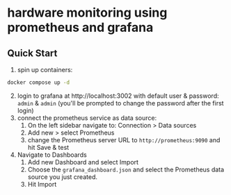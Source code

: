 # hardware monitoring using prometheus and grafana
## Quick Start
1. spin up containers:
```bash
docker compose up -d
```
2. login to grafana at http://localhost:3002 with default user & password: `admin` & `admin` (you'll be prompted to change the password after the first login)
3. connect the prometheus service as data source:
    1. On the left sidebar navigate to: Connection > Data sources
    2. Add new > select Prometheus
    3. change the Prometheus server URL to `http://prometheus:9090` and hit Save & test
4. Navigate to Dashboards
    1. Add new Dashboard and select Import
    2. Choose the `grafana_dashboard.json` and select the Prometheus data source you just created.
    3. Hit Import
